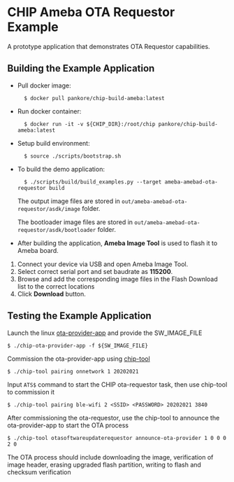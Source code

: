 # CHIP Ameba OTA Requestor Example

A prototype application that demonstrates OTA Requestor capabilities.

## Building the Example Application

-   Pull docker image:

          $ docker pull pankore/chip-build-ameba:latest

-   Run docker container:

          $ docker run -it -v ${CHIP_DIR}:/root/chip pankore/chip-build-ameba:latest

-   Setup build environment:

          $ source ./scripts/bootstrap.sh

-   To build the demo application:

          $ ./scripts/build/build_examples.py --target ameba-amebad-ota-requestor build

    The output image files are stored in 
	`out/ameba-amebad-ota-requestor/asdk/image` folder.

    The bootloader image files are stored in
    `out/ameba-amebad-ota-requestor/asdk/bootloader` folder.

-   After building the application, **Ameba Image Tool** is used to flash it to
    Ameba board.

1. Connect your device via USB and open Ameba Image Tool.
2. Select correct serial port and set baudrate as **115200**.
3. Browse and add the corresponding image files in the Flash Download list to
   the correct locations
4. Click **Download** button.

## Testing the Example Application

Launch the linux [ota-provider-app](../../ota-provider-app/linux) and provide
the SW_IMAGE_FILE

    $ ./chip-ota-provider-app -f ${SW_IMAGE_FILE}

Commission the ota-provider-app using
[chip-tool](https://github.com/project-chip/connectedhomeip/tree/master/examples/chip-tool)

    $ ./chip-tool pairing onnetwork 1 20202021

Input `ATS$` command to start the CHIP ota-requestor task, then use chip-tool to
commission it

    $ ./chip-tool pairing ble-wifi 2 <SSID> <PASSWORD> 20202021 3840

After commissioning the ota-requestor, use the chip-tool to announce the
ota-provider-app to start the OTA process

    $ ./chip-tool otasoftwareupdaterequestor announce-ota-provider 1 0 0 0 2 0

The OTA process should include downloading the image, verification of image
header, erasing upgraded flash partition, writing to flash and checksum
verification
